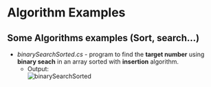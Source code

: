 # Algorithm Examples
## Some Algorithms examples (Sort, search...)

*  *binarySearchSorted.cs* - program to find the **target number** using **binary seach** in an array sorted with **insertion** algorithm.
	* Output:  
	![binarySearchSorted](imgs/outputBinarySearchSorted.png)






